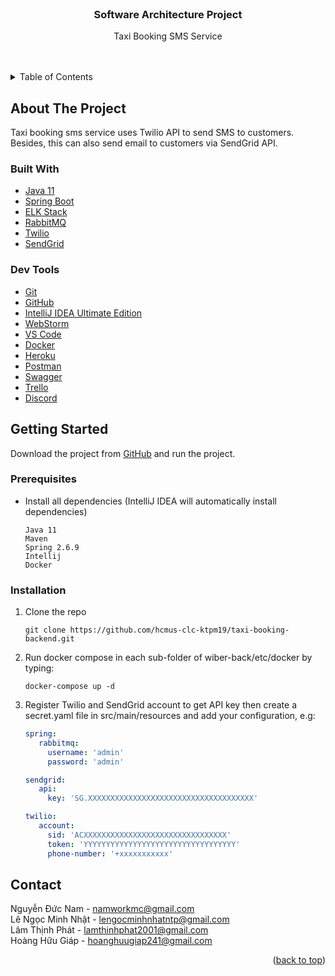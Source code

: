 <!-- PROJECT LOGO -->
<br />
<a id="top"></a>
<div align="center">
<h3 align="center">Software Architecture Project</h3>

  <p align="center">
    Taxi Booking SMS Service
    <br />
    <br />
    <br />
  </p>
</div>



<!-- TABLE OF CONTENTS -->
<details>
  <summary>Table of Contents</summary>
  <ol>
    <li>
      <a href="#about-the-project">About The Project</a>
      <ul>
        <li><a href="#built-with">Built With</a></li>
        <li><a href="#dev-tools">Dev Tools</a></li>
      </ul>
    </li>
    <li>
      <a href="#getting-started">Getting Started</a>
      <ul>
        <li><a href="#prerequisites">Prerequisites</a></li>
        <li><a href="#installation">Installation</a></li>
      </ul>
    </li>
    <li><a href="#contact">Contact</a></li>
  </ol>
</details>



<!-- ABOUT THE PROJECT -->
<a id="about-the-project"></a>

## About The Project
Taxi booking sms service uses Twilio API to send SMS to customers. Besides, this can also send email to customers via SendGrid API.

<a id="built-with"></a>
### Built With
- [Java 11](https://www.oracle.com/java/technologies/javase/jdk11-archive-downloads.html)
- [Spring Boot](https://spring.io/projects/spring-boot)
- [ELK Stack](https://www.elastic.co/)
- [RabbitMQ](https://www.rabbitmq.com/)
- [Twilio](https://www.twilio.com/)
- [SendGrid](https://sendgrid.com/)

<a id="dev-tools"></a>
### Dev Tools
- [Git](https://git-scm.com/)
- [GitHub](https://github.com/)
- [IntelliJ IDEA Ultimate Edition](https://www.jetbrains.com/idea/)
- [WebStorm](https://www.jetbrains.com/webstorm/)
- [VS Code](https://code.visualstudio.com/)
- [Docker](https://www.docker.com/)
- [Heroku](https://www.heroku.com/)
- [Postman](https://www.getpostman.com/)
- [Swagger](https://swagger.io/)
- [Trello](https://trello.com/)
- [Discord](https://discord.com/)

<!-- GETTING STARTED -->
<a id="getting-started"></a>

## Getting Started

Download the project from [GitHub](https://github.com/hcmus-clc-ktpm19/taxi-booking-backend.git) and run the project.

<a id="prerequisites"></a>

### Prerequisites

- Install all dependencies (IntelliJ IDEA will automatically install dependencies)
   ```text
  Java 11
  Maven
  Spring 2.6.9
  Intellij
  Docker
   ```

<a id="installation"></a>

### Installation

1. Clone the repo
   ```shell
   git clone https://github.com/hcmus-clc-ktpm19/taxi-booking-backend.git
   ```
2. Run docker compose in each sub-folder of wiber-back/etc/docker by typing:
   ```shell
   docker-compose up -d
   ```
3. Register Twilio and SendGrid account to get API key then create a secret.yaml file in src/main/resources and add your configuration, e.g:
   ```yaml
   spring:
      rabbitmq:
        username: 'admin'
        password: 'admin'
   
   sendgrid:
      api:
        key: 'SG.XXXXXXXXXXXXXXXXXXXXXXXXXXXXXXXXXXXXX'

   twilio:
      account:
        sid: 'ACXXXXXXXXXXXXXXXXXXXXXXXXXXXXXXXX'
        token: 'YYYYYYYYYYYYYYYYYYYYYYYYYYYYYYYYYY'
        phone-number: '+xxxxxxxxxxx'
   ```

<!-- CONTACT -->
<a id="contact"></a>
## Contact
Nguyễn Đức Nam - namworkmc@gmail.com<br>
Lê Ngọc Minh Nhật - lengocminhnhatntp@gmail.com<br>
Lâm Thịnh Phát - lamthinhphat2001@gmail.com<br>
Hoàng Hữu Giáp - hoanghuugiap241@gmail.com<br>

<p align="right">(<a href="#top">back to top</a>)</p>